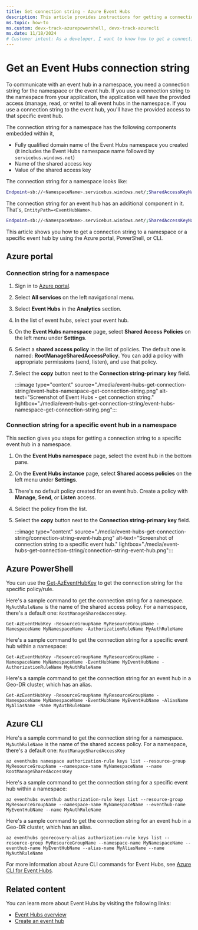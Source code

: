 ```yaml
---
title: Get connection string - Azure Event Hubs 
description: This article provides instructions for getting a connection string that clients can use to connect to Azure Event Hubs. 
ms.topic: how-to
ms.custom: devx-track-azurepowershell, devx-track-azurecli
ms.date: 11/18/2024
# Customer intent: As a developer, I want to know how to get a connection string to an Event Hubs namespace or an event hub. 
---
```


# Get an Event Hubs connection string
To communicate with an event hub in a namespace, you need a connection string for the namespace or the event hub. If you use a connection string to the namespace from your application, the application will have the provided access (manage, read, or write) to all event hubs in the namespace. If you use a connection string to the event hub, you'll have the provided access to that specific event hub. 

The connection string for a namespace has the following components embedded within it,

* Fully qualified domain name of the Event Hubs namespace you created (it includes the Event Hubs namespace name followed by `servicebus.windows.net`)
* Name of the shared access key 
* Value of the shared access key

The connection string for a namespace looks like:

```bash
Endpoint=sb://<NamespaceName>.servicebus.windows.net/;SharedAccessKeyName=<KeyName>;SharedAccessKey=<KeyValue>
```

The connection string for an event hub has an additional component in it. That's, `EntityPath=<EventHubName>`. 

```bash
Endpoint=sb://<NamespaceName>.servicebus.windows.net/;SharedAccessKeyName=<KeyName>;SharedAccessKey=<KeyValue>;EntityPath=<EventHubName>
```

This article shows you how to get a connection string to a namespace or a specific event hub by using the Azure portal, PowerShell, or CLI. 

## Azure portal

### Connection string for a namespace

1. Sign in to [Azure portal](https://portal.azure.com). 
2. Select **All services** on the left navigational menu. 
3. Select **Event Hubs** in the **Analytics** section. 
4. In the list of event hubs, select your event hub.
6. On the **Event Hubs namespace** page, select **Shared Access Policies** on the left menu under **Settings**. 
7. Select a **shared access policy** in the list of policies. The default one is named: **RootManageSharedAccessPolicy**. You can add a policy with appropriate permissions (send, listen), and use that policy. 
8. Select the **copy** button next to the **Connection string-primary key** field. 

    :::image type="content" source="./media/event-hubs-get-connection-string/event-hubs-namespace-get-connection-string.png" alt-text="Screenshot of Event Hubs - get connection string." lightbox="./media/event-hubs-get-connection-string/event-hubs-namespace-get-connection-string.png":::

### Connection string for a specific event hub in a namespace
This section gives you steps for getting a connection string to a specific event hub in a namespace. 

1. On the **Event Hubs namespace** page, select the event hub in the bottom pane. 
1. On the **Event Hubs instance** page, select **Shared access policies** on the left menu under **Settings**.  
1. There's no default policy created for an event hub. Create a policy with **Manage**, **Send**, or **Listen** access. 
1. Select the policy from the list. 
1. Select the **copy** button next to the **Connection string-primary key** field. 

    :::image type="content" source="./media/event-hubs-get-connection-string/connection-string-event-hub.png" alt-text="Screenshot of connection string to a specific event hub." lightbox="./media/event-hubs-get-connection-string/connection-string-event-hub.png":::

## Azure PowerShell

You can use the [Get-AzEventHubKey](/powershell/module/az.eventhub/get-azeventhubkey) to get the connection string for the specific policy/rule. 

Here's a sample command to get the connection string for a namespace. `MyAuthRuleName` is the name of the shared access policy. For a namespace, there's a default one: `RootManageSharedAccessKey`.

```azurepowershell-interactive
Get-AzEventHubKey -ResourceGroupName MyResourceGroupName -NamespaceName MyNamespaceName -AuthorizationRuleName MyAuthRuleName
```

Here's a sample command to get the connection string for a specific event hub within a namespace: 

```azurepowershell-interactive
Get-AzEventHubKey -ResourceGroupName MyResourceGroupName -NamespaceName MyNamespaceName -EventHubName MyEventHubName -AuthorizationRuleName MyAuthRuleName
```

Here's a sample command to get the connection string for an event hub in a Geo-DR cluster, which has an alias. 

```azurepowershell-interactive
Get-AzEventHubKey -ResourceGroupName MyResourceGroupName -NamespaceName MyNamespaceName -EventHubName MyEventHubName -AliasName MyAliasName -Name MyAuthRuleName
```

## Azure CLI
Here's a sample command to get the connection string for a namespace. `MyAuthRuleName` is the name of the shared access policy. For a namespace, there's a default one: `RootManageSharedAccessKey`

```azurecli-interactive
az eventhubs namespace authorization-rule keys list --resource-group MyResourceGroupName --namespace-name MyNamespaceName --name RootManageSharedAccessKey
```

Here's a sample command to get the connection string for a specific event hub within a namespace: 

```azurecli-interactive
az eventhubs eventhub authorization-rule keys list --resource-group MyResourceGroupName --namespace-name MyNamespaceName --eventhub-name MyEventHubName --name MyAuthRuleName
```

Here's a sample command to get the connection string for an event hub in a Geo-DR cluster, which has an alias. 

```azurecli-interactive
az eventhubs georecovery-alias authorization-rule keys list --resource-group MyResourceGroupName --namespace-name MyNamespaceName --eventhub-name MyEventHubName --alias-name MyAliasName --name MyAuthRuleName
```

For more information about Azure CLI commands for Event Hubs, see [Azure CLI for Event Hubs](/cli/azure/eventhubs).

## Related content

You can learn more about Event Hubs by visiting the following links:

* [Event Hubs overview](./event-hubs-about.md)
* [Create an event hub](event-hubs-create.md)
